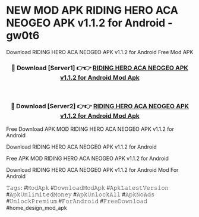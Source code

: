 # NEW MOD APK RIDING HERO ACA NEOGEO APK v1.1.2 for Android - gw0t6
Download RIDING HERO ACA NEOGEO APK v1.1.2 for Android Free Mod APK

<div align="center">
<h3>🔴 Download [Server1] 👉👉 <a href="https://apk-comot.site?title=RIDING_HERO_ACA_NEOGEO_APK_v1.1.2_for_Android">RIDING HERO ACA NEOGEO APK v1.1.2 for Android Mod Apk</a></h3><br>

<h3>🔴 Download [Server2] 👉👉 <a href="https://apk-comot.site?title=RIDING_HERO_ACA_NEOGEO_APK_v1.1.2_for_Android">RIDING HERO ACA NEOGEO APK v1.1.2 for Android Mod Apk</a></h3>
</div>


Free Download APK MOD RIDING HERO ACA NEOGEO APK v1.1.2 for Android

Download RIDING HERO ACA NEOGEO APK v1.1.2 for Android 

Free APK MOD RIDING HERO ACA NEOGEO APK v1.1.2 for Android 

Download RIDING HERO ACA NEOGEO APK v1.1.2 for Android Mod For Android

𝚃𝚊𝚐𝚜: #𝙼𝚘𝚍𝙰𝚙𝚔 #𝙳𝚘𝚠𝚗𝚕𝚘𝚊𝚍𝙼𝚘𝚍𝙰𝚙𝚔 #𝙰𝚙𝚔𝙻𝚊𝚝𝚎𝚜𝚝𝚅𝚎𝚛𝚜𝚒𝚘𝚗 #𝙰𝚙𝚔𝚄𝚗𝚕𝚒𝚖𝚒𝚝𝚎𝚍𝙼𝚘𝚗𝚎𝚢 #𝙰𝚙𝚔𝚄𝚗𝚕𝚘𝚌𝚔𝙰𝚕𝚕 #𝙰𝚙𝚔𝙽𝚘𝙰𝚍𝚜 #𝚄𝚗𝚕𝚘𝚌𝚔𝙿𝚛𝚎𝚖𝚒𝚞𝚖 #𝙵𝚘𝚛𝙰𝚗𝚍𝚛𝚘𝚒𝚍 #𝙵𝚛𝚎𝚎𝙳𝚘𝚠𝚗𝚕𝚘𝚊𝚍 #home_design_mod_apk